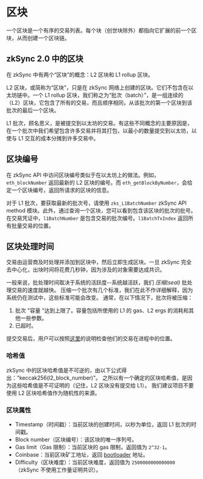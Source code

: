 # 区块

一个区块是一个有序的交易列表。每个块（创世块除外）都指向它扩展的前一个区块，从而创建一个区块链。

## zkSync 2.0 中的区块

在 zkSync 中有两个“区块”的概念：L2 区块和 L1 rollup 区块。

L2 区块，或简称为“区块”，只是在 zkSync 网络上创建的区块。它们不包含在以太坊链中。一个 L1 rollup 区块，我们称之为“批次（batch）”，是一组连续的（L2）区块，它包含了所有的交易，而且顺序相同，从该批次的第一个区块到该批次的最后一个区块。

L1 批次，顾名思义，是被提交到以太坊的交易。有这些不同概念的主要原因是，在一个批次中我们希望包含许多交易并将其打包，以最小的数量提交到以太坊，以使与 L1 交互的成本分摊到许多交易中。

## 区块编号

在 zkSync API 中访问区块编号类似于在以太坊上的做法。例如，`eth_blockNumber` 返回最新的 L2 区块的编号。而 `eth_getBlockByNumber`，会给定一个区块编号，返回所请求的区块的信息。

对于 L1 批次，要获取最新的批次号，请使用 `zks_L1BatchNumber` zkSync API method 模块。此外，通过查询一个区块，您可以看到包含该区块的批次的批号。在交易凭证中，`l1BatchNumber` 是包含交易的批次编号。`l1BatchTxIndex` 返回所有批量交易的位置。

## 区块处理时间

交易由运营商及时处理并添加到区块中，然后立即生成区块。一旦 zkSync 完全去中心化，出块时间将花费几秒钟，因为涉及的对象需要达成共识。

一般来说，批处理时间取决于系统的活跃度--系统越活跃，我们 <em>压缩(seal)</em> 批处理交易的速度就越快。
压缩一个批次有几个标准，我们在此不作详细解释，因为系统仍在测试中，这些标准可能会改变。
通常，在以下情况下，批次将被压缩：
1. 批次 "容量 "达到上限了。容量包括所使用的 L1 的 gas、L2 ergs 的消耗和其他一些参数。
2. 已超时。

提交交易后，用户可以按照[这里](../../fundamentals/zkSync.md#zksync-overview)的说明检查他们的交易在进程中的位置。

### 哈希值

zkSync 中的区块哈希值是不可逆的，由以下公式得出："keccak256(l2_block_number)"。
之所以有一个确定的区块哈希值，是因为这些哈希值是不可证明的（记住，L2 区块没有提交给 L1）。
我们建议项目不要使用 L2 区块哈希值作为随机性的来源。

### 区块属性
- Timestamp（时间戳）：当前区块的创建时间，以秒为单位，返回 L1 批次的时间戳。
- Block number（区块编号）：该区块的唯一序列号。
- Gas limit（Gas 限制）：当前区块的 gas 限制，返回值为 `2^32-1`。
- Coinbase：当前区块矿工地址，返回 [bootloader](../contracts/system-contracts.md#bootloader) 地址。
- Difficulty（区块难度）：当前区块难度，返回值为 `2500000000000000`（zkSync 不使用工作量证明共识）。
